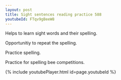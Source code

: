 ```yaml
---
layout: post
title: Sight sentences reading practice 588
youtubeId: FTqv9gBeeW8
---
```

 
 
Helps to learn sight words and their spelling.

Opportunitiy to repeat the spelling. 

Practice spelling. 
 
Practice for spelling bee competitions. 
 
{% include youtubePlayer.html id=page.youtubeId %}
 
 

